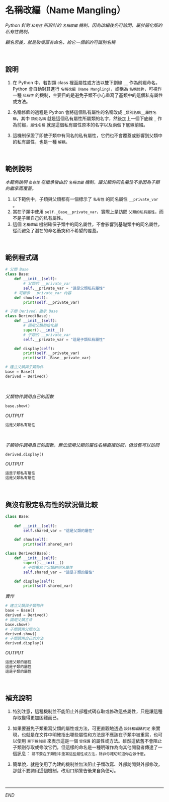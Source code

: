 # 名稱改編（Name Mangling）

_Python 針對 `私有性` 所設計的 `名稱改編` 機制，因為改編後仍可訪問，屬於弱化版的私有性機制。_

_顧名思義，就是破壞原有命名，給它一個新的可識別名稱_

</br>

## 說明

1. 在 Python 中，若對類 class 裡面屬性或方法以雙下劃線 `__` 作為前綴命名，Python 會自動對其進行 `名稱改編（Name Mangling）`，或稱為 `名稱修飾`，可視作一種 `私有性` 的機制，主要目的是避免子類不小心重寫了基類中的這個私有屬性或方法。

2. 名稱修飾的過程是 Python 會將這個私有屬性的名稱改成 `_類別名稱__屬性名稱`，其中 `類別名稱` 就是這個私有屬性所屬類的名字，然後加上一個下底線 `_` 作為前綴，`屬性名稱` 就是這個私有屬性原本的名字以及兩個下底線前綴。

3. 這機制保證了即使子類中有同名的私有屬性，它們也不會覆蓋或影響到父類中的私有屬性，也是一種 `解耦`。

</br>

## 範例說明

_本範例說明 `私有性` 在繼承後由於 `名稱改編` 機制，讓父類的同名屬性不會因為子類的繼承而覆蓋。_

1. 以下範例中，子類與父類都有一個標示了 `私有性` 的同名屬性 `__private_var` 。
2. 當在子類中使用 `self._Base__private_var`，實際上是訪問 `父類的私有屬性`，而不是子類自己的私有屬性。
3. 這個 `名稱改編` 機制確保子類中的同名屬性，不會影響到基礎類中的同名屬性，從而避免了潛在的命名衝突和不希望的覆蓋。

<br>

## 範例程式碼

```python
# 父類 Base
class Base:
    def __init__(self):
        # 父類的 __private_var
        self.__private_var = "這是父類私有屬性"
    # 可顯示 __private_var 內容
    def show(self):
        print(self.__private_var)

# 子類 Derived，繼承 Base
class Derived(Base):
    def __init__(self):
        # 調用父類初始化器
        super().__init__()
        # 子類的 __private_var
        self.__private_var = "這是子類私有屬性"

    def display(self):
        print(self.__private_var)
        print(self._Base__private_var)

# 建立父類與子類物件
base = Base()
derived = Derived()
```

<br>

_父類物件調用自己的函數_

```python
base.show() 
```

_OUTPUT_

```bash
這是父類私有屬性
```

<br>

_子類物件調用自己的函數，無法使用父類的屬性名稱直接訪問，但依舊可以訪問_

```python
derived.display() 
```

_OUTPUT_

```bash
這是子類私有屬性
這是父類私有屬性
```

<br>

## 與沒有設定私有性的狀況做比較

```python
class Base:
  
    def __init__(self):
        self.shared_var = "這是父類的屬性"

    def show(self):
        print(self.shared_var)

class Derived(Base):
    def __init__(self):
        super().__init__()
        # 子類重寫了父類的同名屬性
        self.shared_var = "這是子類的屬性"

    def display(self):
        print(self.shared_var)
```

_實作_

```python
# 建立父類與子類物件
base = Base()
derived = Derived()
# 調用父類方法
base.show() 
# 子類調用父類方法
derived.show()
# 子類調用自己的方法
derived.display()
```

_OUTPUT_

```bash
這是父類的屬性
這是子類的屬性
這是子類的屬性
```

<br>

## 補充說明

1. 特別注意，這種機制並不能阻止外部程式碼存取或修改這些屬性，只是讓這種存取變得更加困難而已。


2. 如果要避免子類重寫父類的屬性或方法，可更直觀地透過 `設計和編碼約定` 來實現，也就是在文件中明確指出哪些屬性和方法是不應該在子類中被重寫，也可以使用 `單下線前綴` 來表示這是一個 `受保護` 的屬性或方法。雖然這依舊不會阻止子類別存取或修改它們，但這樣的命名是一種明確作為向其他開發者傳達了一個訊息： `請不要在子類別中重寫這些屬性或方法，除非你確切知道你在做什麼`。

3. 簡單說，就是使用了內建的機制並無法阻止子類改寫、外部訪問與外部修改，那就不要調用這個機制，改用口頭警告後果自負便可。 

<br>

---

_END_
